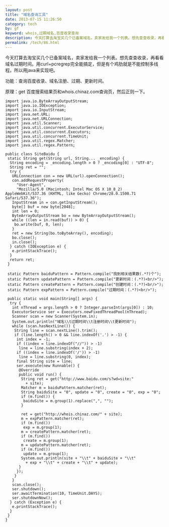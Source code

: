 ```yaml
---
layout: post
title: "域名查询工具"
date: 2013-07-15 11:26:50
category: tech
by: gf
keyword: whois,过期域名,百度收录查询
description: 今天打算去淘宝买几个已备案域名，卖家发给我一个列表。想先查查收录，再看看域名过期时间。用curl+pcregrep完全能搞定，但是有个鸡肋就是不能控制多线程。所以用java来实现吧。
permalink: /tech/86.html
---
```

今天打算去淘宝买几个已备案域名，卖家发给我一个列表。想先查查收录，再看看域名过期时间。用curl+pcregrep完全能搞定，但是有个鸡肋就是不能控制多线程。所以用java来实现吧。

功能：查询百度收录、域名注册、过期、更新时间。

原理：get 百度搜索结果页和whois.chinaz.com查询页，然后正则一下。

    import java.io.ByteArrayOutputStream;
    import java.io.IOException;
    import java.io.InputStream;
    import java.net.URL;
    import java.net.URLConnection;
    import java.util.Scanner;
    import java.util.concurrent.ExecutorService;
    import java.util.concurrent.Executors;
    import java.util.concurrent.TimeUnit;
    import java.util.regex.Matcher;
    import java.util.regex.Pattern;
    
    public class SiteBaidu {
     static String get(String url, String... _encoding) {
      String encoding = _encoding.length > 0 ? _encoding[0] : "UTF-8";
      String ret = "";
      try {
       URLConnection con = new URL(url).openConnection();
       con.addRequestProperty(
         "User-Agent",
         "Mozilla/5.0 (Macintosh; Intel Mac OS X 10_8_2) AppleWebKit/537.36 (KHTML, like Gecko) Chrome/28.0.1500.71 Safari/537.36");
       InputStream in = con.getInputStream();
       byte[] buf = new byte[2048];
       int len = 0;
       ByteArrayOutputStream bo = new ByteArrayOutputStream();
       while ((len = in.read(buf)) > 0) {
        bo.write(buf, 0, len);
       }
       ret = new String(bo.toByteArray(), encoding);
       bo.close();
       in.close();
      } catch (IOException e) {
       e.printStackTrace();
      }
      return ret;
     }
    
     static Pattern baiduPattern = Pattern.compile("找到相关结果数(.*?)个");
     static Pattern updatePattern = Pattern.compile("更新时间：(.*?)<br/>");
     static Pattern createPattern = Pattern.compile("创建时间：(.*?)<br/>");
     static Pattern expPattern = Pattern.compile("过期时间：(.*?)<br/>");
    
     public static void main(String[] args) {
      try {
       int nThread = args.length > 0 ? Integer.parseInt(args[0]) : 10;
       ExecutorService ser = Executors.newFixedThreadPool(nThread);
       Scanner scan = new Scanner(System.in);
       System.out.println("域名\\t过期时间\\t注册时间\\t更新时间");
       while (scan.hasNextLine()) {
        String line = scan.nextLine().trim();
        if (line.length() > 0 && line.indexOf('.') > -1) {
         int index = -1;
         if ((index = line.indexOf("//")) > -1)
          line = line.substring(index + 2);
         if ((index = line.indexOf('/')) > -1)
          line = line.substring(0, index);
         final String site = line;
         ser.execute(new Runnable() {
          @Override
          public void run() {
           String ret = get("http://www.baidu.com/s?wd=site:"
             + site);
           Matcher m = baiduPattern.matcher(ret);
           String baiduSite = "0", update = "0", create = "0", exp = "0";
           if (m.find()) {
            baiduSite = m.group(1).replace(",", "");
           }
    
           ret = get("http://whois.chinaz.com/" + site);
           m = expPattern.matcher(ret);
           if (m.find())
            exp = m.group(1);
           m = createPattern.matcher(ret);
           if (m.find())
            create = m.group(1);
           m = updatePattern.matcher(ret);
           if (m.find())
            update = m.group(1);
           System.out.println(site + "\\t" + baiduSite + "\\t"
             + exp + "\\t" + create + "\\t" + update);
          }
         });
        }
       }
       scan.close();
       ser.shutdown();
       ser.awaitTermination(10, TimeUnit.DAYS);
       ser.shutdownNow();
      } catch (Exception e) {
       e.printStackTrace();
      }
     }
    }
